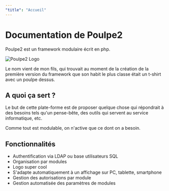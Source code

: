 ```yaml
---
"title": "Accueil"
---
```


# Documentation de Poulpe2

Poulpe2 est un framework modulaire écrit en php.

![Poulpe2 Logo](../../img/poulpe2-logo-145x200.png)

Le nom vient de mon fils, qui trouvait au moment de la création de la première version du framework que son habit le plus classe était un t-shirt avec un poulpe dessus.

## A quoi ça sert ?

Le but de cette plate-forme est de proposer quelque chose qui répondrait à des besoins tels qu'un pense-bête, des outils qui servent au service informatique, etc.

Comme tout est modulable, on n'active que ce dont on a besoin.

## Fonctionnalités

- Authentification via LDAP ou base utilisateurs SQL
- Organisation par modules
- Logo super cool
- S'adapte automatiquement à un affichage sur PC, tablette, smartphone
- Gestion des autorisations par module
- Gestion automatisée des paramètres de modules

</div>